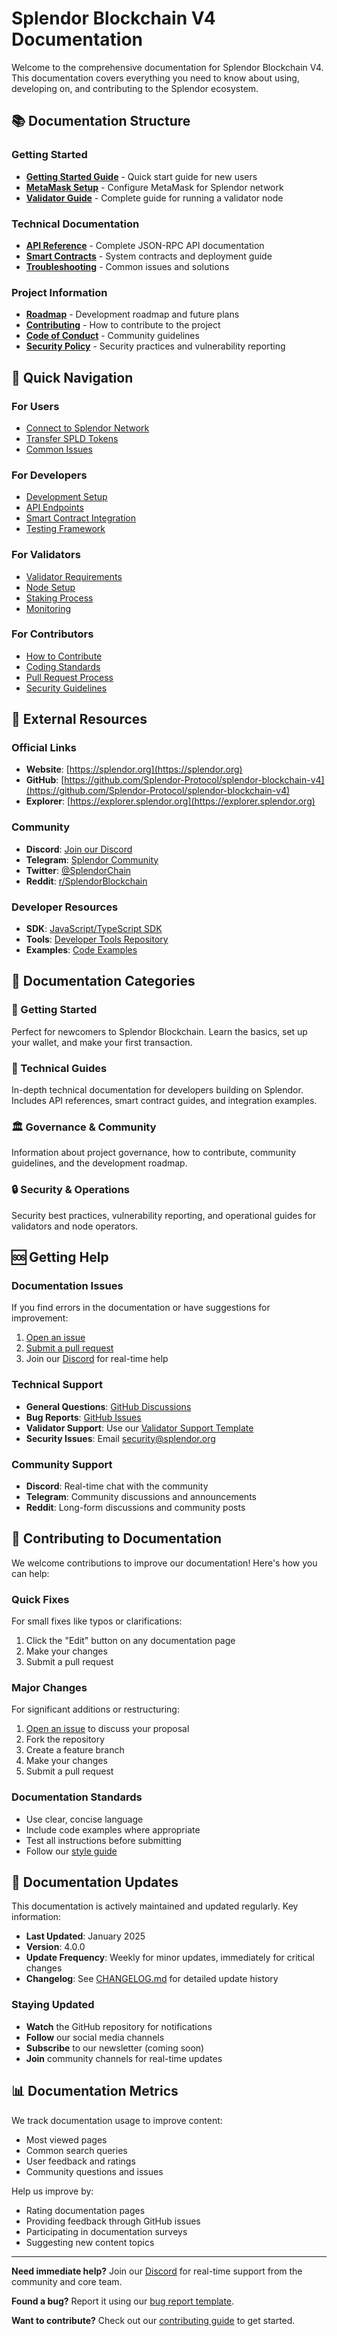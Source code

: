 # Splendor Blockchain V4 Documentation

Welcome to the comprehensive documentation for Splendor Blockchain V4. This documentation covers everything you need to know about using, developing on, and contributing to the Splendor ecosystem.

## 📚 Documentation Structure

### Getting Started
- **[Getting Started Guide](GETTING_STARTED.md)** - Quick start guide for new users
- **[MetaMask Setup](METAMASK_SETUP.md)** - Configure MetaMask for Splendor network
- **[Validator Guide](VALIDATOR_GUIDE.md)** - Complete guide for running a validator node

### Technical Documentation
- **[API Reference](API_REFERENCE.md)** - Complete JSON-RPC API documentation
- **[Smart Contracts](SMART_CONTRACTS.md)** - System contracts and deployment guide
- **[Troubleshooting](TROUBLESHOOTING.md)** - Common issues and solutions

### Project Information
- **[Roadmap](ROADMAP.md)** - Development roadmap and future plans
- **[Contributing](CONTRIBUTING.md)** - How to contribute to the project
- **[Code of Conduct](CODE_OF_CONDUCT.md)** - Community guidelines
- **[Security Policy](SECURITY.md)** - Security practices and vulnerability reporting

## 🚀 Quick Navigation

### For Users
- [Connect to Splendor Network](METAMASK_SETUP.md#adding-splendor-network)
- [Transfer SPLD Tokens](GETTING_STARTED.md#transferring-tokens)
- [Common Issues](TROUBLESHOOTING.md#common-user-issues)

### For Developers
- [Development Setup](CONTRIBUTING.md#development-setup)
- [API Endpoints](API_REFERENCE.md#endpoints)
- [Smart Contract Integration](SMART_CONTRACTS.md#integration-guide)
- [Testing Framework](CONTRIBUTING.md#testing-guidelines)

### For Validators
- [Validator Requirements](VALIDATOR_GUIDE.md#requirements)
- [Node Setup](VALIDATOR_GUIDE.md#node-setup)
- [Staking Process](VALIDATOR_GUIDE.md#staking)
- [Monitoring](VALIDATOR_GUIDE.md#monitoring)

### For Contributors
- [How to Contribute](CONTRIBUTING.md#how-to-contribute)
- [Coding Standards](CONTRIBUTING.md#coding-standards)
- [Pull Request Process](CONTRIBUTING.md#pull-request-process)
- [Security Guidelines](CONTRIBUTING.md#security-guidelines)

## 🔗 External Resources

### Official Links
- **Website**: [https://splendor.org](https://splendor.org)
- **GitHub**: [https://github.com/Splendor-Protocol/splendor-blockchain-v4](https://github.com/Splendor-Protocol/splendor-blockchain-v4)
- **Explorer**: [https://explorer.splendor.org](https://explorer.splendor.org)

### Community
- **Discord**: [Join our Discord](https://discord.gg/splendor)
- **Telegram**: [Splendor Community](https://t.me/splendor)
- **Twitter**: [@SplendorChain](https://twitter.com/SplendorChain)
- **Reddit**: [r/SplendorBlockchain](https://reddit.com/r/SplendorBlockchain)

### Developer Resources
- **SDK**: [JavaScript/TypeScript SDK](https://www.npmjs.com/package/@splendor/sdk)
- **Tools**: [Developer Tools Repository](https://github.com/Splendor-Protocol/developer-tools)
- **Examples**: [Code Examples](https://github.com/Splendor-Protocol/examples)

## 📖 Documentation Categories

### 🏁 Getting Started
Perfect for newcomers to Splendor Blockchain. Learn the basics, set up your wallet, and make your first transaction.

### 🔧 Technical Guides
In-depth technical documentation for developers building on Splendor. Includes API references, smart contract guides, and integration examples.

### 🏛️ Governance & Community
Information about project governance, how to contribute, community guidelines, and the development roadmap.

### 🔒 Security & Operations
Security best practices, vulnerability reporting, and operational guides for validators and node operators.

## 🆘 Getting Help

### Documentation Issues
If you find errors in the documentation or have suggestions for improvement:
1. [Open an issue](https://github.com/Splendor-Protocol/splendor-blockchain-v4/issues/new?template=bug_report.md)
2. [Submit a pull request](https://github.com/Splendor-Protocol/splendor-blockchain-v4/pulls)
3. Join our [Discord](https://discord.gg/splendor) for real-time help

### Technical Support
- **General Questions**: [GitHub Discussions](https://github.com/Splendor-Protocol/splendor-blockchain-v4/discussions)
- **Bug Reports**: [GitHub Issues](https://github.com/Splendor-Protocol/splendor-blockchain-v4/issues)
- **Validator Support**: Use our [Validator Support Template](https://github.com/Splendor-Protocol/splendor-blockchain-v4/issues/new?template=validator_support.md)
- **Security Issues**: Email security@splendor.org

### Community Support
- **Discord**: Real-time chat with the community
- **Telegram**: Community discussions and announcements
- **Reddit**: Long-form discussions and community posts

## 📝 Contributing to Documentation

We welcome contributions to improve our documentation! Here's how you can help:

### Quick Fixes
For small fixes like typos or clarifications:
1. Click the "Edit" button on any documentation page
2. Make your changes
3. Submit a pull request

### Major Changes
For significant additions or restructuring:
1. [Open an issue](https://github.com/Splendor-Protocol/splendor-blockchain-v4/issues) to discuss your proposal
2. Fork the repository
3. Create a feature branch
4. Make your changes
5. Submit a pull request

### Documentation Standards
- Use clear, concise language
- Include code examples where appropriate
- Test all instructions before submitting
- Follow our [style guide](CONTRIBUTING.md#documentation-standards)

## 🔄 Documentation Updates

This documentation is actively maintained and updated regularly. Key information:

- **Last Updated**: January 2025
- **Version**: 4.0.0
- **Update Frequency**: Weekly for minor updates, immediately for critical changes
- **Changelog**: See [CHANGELOG.md](../CHANGELOG.md) for detailed update history

### Staying Updated
- **Watch** the GitHub repository for notifications
- **Follow** our social media channels
- **Subscribe** to our newsletter (coming soon)
- **Join** community channels for real-time updates

## 📊 Documentation Metrics

We track documentation usage to improve content:
- Most viewed pages
- Common search queries
- User feedback and ratings
- Community questions and issues

Help us improve by:
- Rating documentation pages
- Providing feedback through GitHub issues
- Participating in documentation surveys
- Suggesting new content topics

---

**Need immediate help?** Join our [Discord](https://discord.gg/splendor) for real-time support from the community and core team.

**Found a bug?** Report it using our [bug report template](https://github.com/Splendor-Protocol/splendor-blockchain-v4/issues/new?template=bug_report.md).

**Want to contribute?** Check out our [contributing guide](CONTRIBUTING.md) to get started.

